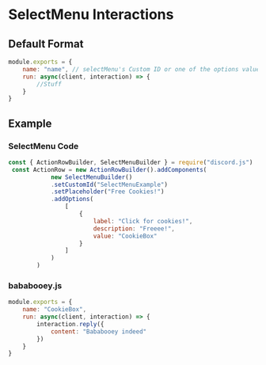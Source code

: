# **SelectMenu Interactions**
## **Default Format**
```javascript
module.exports = {
    name: "name", // selectMenu's Custom ID or one of the options values.
    run: async(client, interaction) => {
        //Stuff
    }
}
```

## **Example**
### **SelectMenu Code**
```javascript
const { ActionRowBuilder, SelectMenuBuilder } = require("discord.js")
 const ActionRow = new ActionRowBuilder().addComponents(
            new SelectMenuBuilder()
            .setCustomId("SelectMenuExample")
            .setPlaceholder("Free Cookies!")
            .addOptions(
                [
                    {
                        label: "Click for cookies!",
                        description: "Freeee!",
                        value: "CookieBox"
                    }
                ]
            )
        )
```

### **bababooey.js**
```javascript
module.exports = {
    name: "CookieBox",
    run: async(client, interaction) => {
        interaction.reply({
            content: "Bababooey indeed"
        })
    }
}
```
